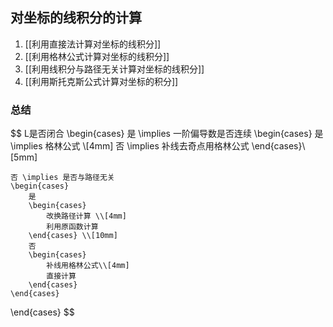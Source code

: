 ## 对坐标的线积分的计算

1. [[利用直接法计算对坐标的线积分]]
2. [[利用格林公式计算对坐标的线积分]]
3. [[利用线积分与路径无关计算对坐标的线积分]]
4. [[利用斯托克斯公式计算对坐标的积分]]

### 总结

$$
L是否闭合
\begin{cases}
	是 \implies 一阶偏导数是否连续
	\begin{cases}
		是 \implies 格林公式 \\[4mm]
		否 \implies 补线去奇点用格林公式
	\end{cases}\\[5mm]

	否 \implies 是否与路径无关
	\begin{cases}
		是
		\begin{cases}
			改换路径计算 \\[4mm]
			利用原函数计算
		\end{cases} \\[10mm]
		否
		\begin{cases}
			补线用格林公式\\[4mm]
			直接计算
		\end{cases}
	\end{cases}
\end{cases}
$$
